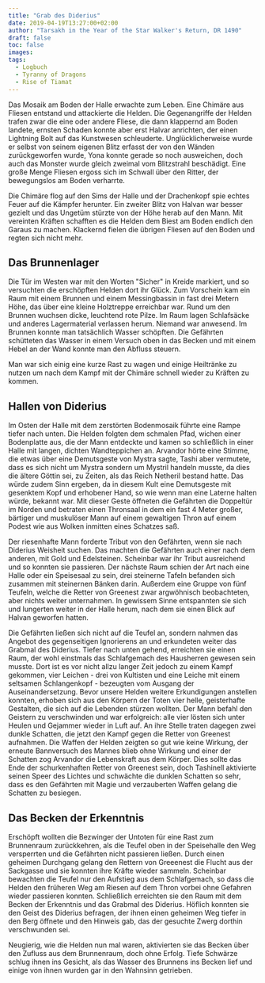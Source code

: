 ```yaml
---
title: "Grab des Diderius"
date: 2019-04-19T13:27:00+02:00
author: "Tarsakh in the Year of the Star Walker's Return, DR 1490"
draft: false
toc: false
images:
tags: 
  - Logbuch
  - Tyranny of Dragons
  - Rise of Tiamat
---
```


Das Mosaik am Boden der Halle erwachte zum Leben. Eine Chimäre aus Fliesen entstand und attackierte die Helden. Die Gegenangriffe der Helden trafen zwar die eine oder andere Fliese, die dann klappernd am Boden landete, ernsten Schaden konnte aber erst Halvar anrichten, der einen Lightning Bolt auf das Kunstwesen schleuderte. Unglücklicherweise wurde er selbst von seinem eigenen Blitz erfasst der von den Wänden zurückgeworfen wurde, Yona konnte gerade so noch ausweichen, doch auch das Monster wurde gleich zweimal vom Blitzstrahl beschädigt. Eine große Menge Fliesen ergoss sich im Schwall über den Ritter, der bewegungslos am Boden verharrte.

Die Chimäre flog auf den Sims der Halle und der Drachenkopf spie echtes Feuer auf die Kämpfer herunter. Ein zweiter Blitz von Halvan war besser gezielt und das Ungetüm stürzte von der Höhe herab auf den Mann. Mit vereinten Kräften schafften es die Helden dem Biest am Boden endlich den Garaus zu machen. Klackernd fielen die übrigen Fliesen auf den Boden und regten sich nicht mehr.

## Das Brunnenlager

Die Tür im Westen war mit den Worten "Sicher" in Kreide markiert, und so versuchten die erschöpften Helden dort ihr Glück. Zum Vorschein kam ein Raum mit einem Brunnen und einem Messingbassin in fast drei Metern Höhe, das über eine kleine Holztreppe erreichbar war. Rund um den Brunnen wuchsen dicke, leuchtend rote Pilze. Im Raum lagen Schlafsäcke und anderes Lagermaterial verlassen herum. Niemand war anwesend. Im Brunnen konnte man tatsächlich Wasser schöpften. Die Gefährten schütteten das Wasser in einem Versuch oben in das Becken und mit einem Hebel an der Wand konnte man den Abfluss steuern.

Man war sich einig eine kurze Rast zu wagen und einige Heiltränke zu nutzen um nach dem Kampf mit der Chimäre schnell wieder zu Kräften zu kommen.

## Hallen von Diderius

Im Osten der Halle mit dem zerstörten Bodenmosaik führte eine Rampe tiefer nach unten. Die Helden folgten dem schmalen Pfad, wichen einer Bodenplatte aus, die der Mann entdeckte und kamen so schließlich in einer Halle mit langen, dichten Wandteppichen an. Arvandor hörte eine Stimme, die etwas über eine Demutsgeste von Mystra sagte, Tashi aber vermutete, dass es sich nicht um Mystra sondern um Mystril handeln musste, da dies die ältere Göttin sei, zu Zeiten, als das Reich Netheril bestand hatte. Das würde zudem Sinn ergeben, da in diesem Kult eine Demutsgeste mit gesenktem Kopf und erhobener Hand, so wie wenn man eine Laterne halten würde, bekannt war. Mit dieser Geste öffneten die Gefährten die Doppeltür im Norden und betraten einen Thronsaal in dem ein fast 4 Meter großer, bärtiger und muskulöser Mann auf einem gewaltigen Thron auf einem Podest wie aus Wolken inmitten eines Schatzes saß.

Der riesenhafte Mann forderte Tribut von den Gefährten, wenn sie nach Diderius Weisheit suchen. Das machten die Gefährten auch einer nach dem anderen, mit Gold und Edelsteinen. Scheinbar war ihr Tribut ausreichend und so konnten sie passieren. Der nächste Raum schien der Art nach eine Halle oder ein Speisesaal zu sein, drei steinerne Tafeln befanden sich zusammen mit steinernen Bänken darin. Außerdem eine Gruppe von fünf Teufeln, welche die Retter von Greenest zwar argwöhnisch beobachteten, aber nichts weiter unternahmen. In gewissem Sinne entspannten sie sich und lungerten weiter in der Halle herum, nach dem sie einen Blick auf Halvan geworfen hatten.

Die Gefährten ließen sich nicht auf die Teufel an, sondern nahmen das Angebot des gegenseitigen Ignorierens an und erkundeten weiter das Grabmal des Diderius. Tiefer nach unten gehend, erreichten sie einen Raum, der wohl einstmals das Schlafgemach des Hausherren gewesen sein musste. Dort ist es vor nicht allzu langer Zeit jedoch zu einem Kampf gekommen, vier Leichen - drei von Kultisten und eine Leiche mit einem seltsamen Schlangenkopf - bezeugten vom Ausgang der Auseinandersetzung. Bevor unsere Helden weitere Erkundigungen anstellen konnten, erhoben sich aus den Körpern der Toten vier helle, geisterhafte Gestalten, die sich auf die Lebenden stürzen wollten. Der Mann befahl den Geistern zu verschwinden und war erfolgreich: alle vier lösten sich unter Heulen und Gejammer wieder in Luft auf. An ihre Stelle traten dagegen zwei dunkle Schatten, die jetzt den Kampf gegen die Retter von Greenest aufnahmen. Die Waffen der Helden zeigten so gut wie keine Wirkung, der erneute Bannversuch des Mannes blieb ohne Wirkung und einer der Schatten zog Arvandor die Lebenskraft aus dem Körper. Dies sollte das Ende der schurkenhaften Retter von Greenest sein, doch Tashinell aktivierte seinen Speer des Lichtes und schwächte die dunklen Schatten so sehr, dass es den Gefährten mit Magie und verzauberten Waffen gelang die Schatten zu besiegen.

## Das Becken der Erkenntnis

Erschöpft wollten die Bezwinger der Untoten für eine Rast zum Brunnenraum zurückkehren, als die Teufel oben in der Speisehalle den Weg versperrten und die Gefährten nicht passieren ließen. Durch einen geheimen Durchgang gelang den Rettern von Greeenest die Flucht aus der Sackgasse und sie konnten ihre Kräfte wieder sammeln. Scheinbar bewachten die Teufel nur den Aufstieg aus dem Schlafgemach, so dass die Helden den früheren Weg am Riesen auf dem Thron vorbei ohne Gefahren wieder passieren konnten. Schließlich erreichten sie den Raum mit dem Becken der Erkenntnis und das Grabmal des Diderius. Höflich konnten sie den Geist des Diderius befragen, der ihnen einen geheimen Weg tiefer in den Berg öffnete und den Hinweis gab, das der gesuchte Zwerg dorthin verschwunden sei.

Neugierig, wie die Helden nun mal waren, aktivierten sie das Becken über den Zufluss aus dem Brunnenraum, doch ohne Erfolg. Tiefe Schwärze schlug ihnen ins Gesicht, als das Wasser des Brunnens ins Becken lief und einige von ihnen wurden gar in den Wahnsinn getrieben.
